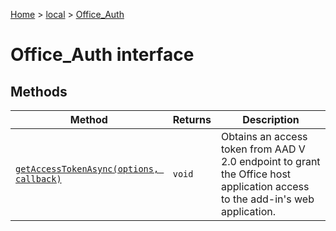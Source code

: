 [Home](./index) &gt; [local](local.md) &gt; [Office\_Auth](local.office_auth.md)

# Office\_Auth interface

## Methods

|  Method | Returns | Description |
|  --- | --- | --- |
|  [`getAccessTokenAsync(options, callback)`](local.office_auth.getaccesstokenasync.md) | `void` | Obtains an access token from AAD V 2.0 endpoint to grant the Office host application access to the add-in's web application. |

